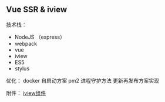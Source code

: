 ## Vue SSR & iview

技术栈：
- NodeJS （express）
- webpack
- vue
- iview
- ES5
- stylus

优化：
docker 自启动方案
pm2 进程守护方法
更新再发布方案实现


附件：
[iview组件](https://www.iviewui.com/docs/guide/install)
